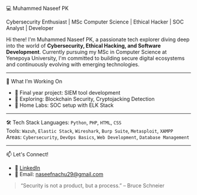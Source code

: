 💻 Muhammed Naseef PK

Cybersecurity Enthusiast | MSc Computer Science | Ethical Hacker | SOC Analyst | Developer

Hi there! I'm Muhammed Naseef PK, a passionate tech explorer diving deep into the world of **Cybersecurity, Ethical Hacking, and Software Development**. Currently pursuing my MSc in Computer Science at Yenepoya University, I'm committed to building secure digital ecosystems and continuously evolving with emerging technologies.

---

🚀 What I’m Working On
- 🔐 Final year project: SIEM tool development
- 🧠 Exploring: Blockchain Security, Cryptojacking Detection
- 🧪 Home Labs: SOC setup with ELK Stack

---

🛠 Tech Stack
Languages: `Python`, `PHP`, `HTML`, `CSS`  
Tools: `Wazuh`, `Elastic Stack`, `Wireshark`, `Burp Suite`, `Metasploit`, `XAMPP`  
Areas: `Cybersecurity`, `DevOps Basics`, `Web Development`, `Database Management`

---

📫 Let's Connect!
- 🔗 [LinkedIn](https://www.linkedin.com/in/muhammednaseefpk)  
- 📧 Email: naseefnachu29@gmail.com  


> “Security is not a product, but a process.” – Bruce Schneier

